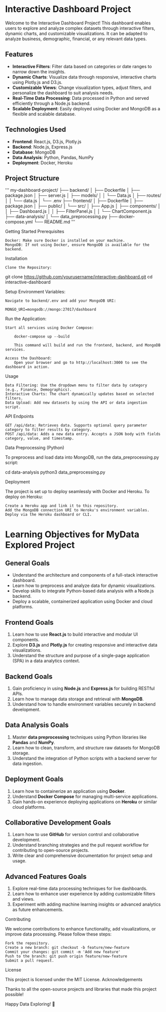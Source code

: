 # Interactive Dashboard Project

Welcome to the Interactive Dashboard Project! This dashboard enables users to explore and analyze complex datasets through interactive filters, dynamic charts, and customizable visualizations. It can be adapted to analyze business, demographic, financial, or any relevant data types.

## Features

- **Interactive Filters**: Filter data based on categories or date ranges to narrow down the insights.
- **Dynamic Charts**: Visualize data through responsive, interactive charts using Plotly.js and D3.js.
- **Customizable Views**: Change visualization types, adjust filters, and personalize the dashboard to suit analysis needs.
- **Real-Time Data Processing**: Data processed in Python and served efficiently through a Node.js backend.
- **Scalable Deployment**: Easily deployed using Docker and MongoDB as a flexible and scalable database.

## Technologies Used

- **Frontend**: React.js, D3.js, Plotly.js
- **Backend**: Node.js, Express.js
- **Database**: MongoDB
- **Data Analysis**: Python, Pandas, NumPy
- **Deployment**: Docker, Heroku

## Project Structure

'''
my-dashboard-project/
├── backend/
│   ├── Dockerfile
│   ├── package.json
│   ├── server.js
│   ├── models/
│   │   └── Data.js
│   ├── routes/
│   │   └── data.js
│   └── .env
├── frontend/
│   ├── Dockerfile
│   ├── package.json
│   ├── public/
│   └── src/
│       ├── App.js
│       ├── components/
│       │   ├── Dashboard.js
│       │   ├── FilterPanel.js
│       │   └── ChartComponent.js
├── data-analysis/
│   └── data_preprocessing.py
├── docker-compose.yml
└── README.md
'''

Getting Started
Prerequisites

    Docker: Make sure Docker is installed on your machine.
    MongoDB: If not using Docker, ensure MongoDB is available for the backend.

Installation

    Clone the Repository:

git clone https://github.com/yourusername/interactive-dashboard.git
cd interactive-dashboard

Setup Environment Variables:

    Navigate to backend/.env and add your MongoDB URI:

    MONGO_URI=mongodb://mongo:27017/dashboard

Run the Application:

    Start all services using Docker Compose:

        docker-compose up --build

        This command will build and run the frontend, backend, and MongoDB services.

    Access the Dashboard:
        Open your browser and go to http://localhost:3000 to see the dashboard in action.

Usage

    Data Filtering: Use the dropdown menu to filter data by category (e.g., Finance, Demographics).
    Interactive Charts: The chart dynamically updates based on selected filters.
    Data Upload: Add new datasets by using the API or data ingestion script.

API Endpoints

    GET /api/data: Retrieves data. Supports optional query parameter category to filter results by category.
    POST /api/data: Adds a new data entry. Accepts a JSON body with fields category, value, and timestamp.

Data Preprocessing (Python)

To preprocess and load data into MongoDB, run the data_preprocessing.py script:

cd data-analysis
python3 data_preprocessing.py

Deployment

The project is set up to deploy seamlessly with Docker and Heroku. To deploy on Heroku:

    Create a Heroku app and link it to this repository.
    Add the MongoDB connection URI to Heroku's environment variables.
    Deploy via the Heroku dashboard or CLI.


# Learning Objectives for MyData Explored Project

## General Goals
- Understand the architecture and components of a full-stack interactive dashboard.
- Learn how to preprocess and analyze data for dynamic visualizations.
- Develop skills to integrate Python-based data analysis with a Node.js backend.
- Deploy a scalable, containerized application using Docker and cloud platforms.

## Frontend Goals
1. Learn how to use **React.js** to build interactive and modular UI components.
2. Explore **D3.js** and **Plotly.js** for creating responsive and interactive data visualizations.
3. Understand the structure and purpose of a single-page application (SPA) in a data analytics context.

## Backend Goals
1. Gain proficiency in using **Node.js** and **Express.js** for building RESTful APIs.
2. Learn how to manage data storage and retrieval with **MongoDB**.
3. Understand how to handle environment variables securely in backend development.

## Data Analysis Goals
1. Master **data preprocessing** techniques using Python libraries like **Pandas** and **NumPy**.
2. Learn how to clean, transform, and structure raw datasets for MongoDB storage.
3. Understand the integration of Python scripts with a backend server for data ingestion.

## Deployment Goals
1. Learn how to containerize an application using **Docker**.
2. Understand **Docker Compose** for managing multi-service applications.
3. Gain hands-on experience deploying applications on **Heroku** or similar cloud platforms.

## Collaborative Development Goals
1. Learn how to use **GitHub** for version control and collaborative development.
2. Understand branching strategies and the pull request workflow for contributing to open-source projects.
3. Write clear and comprehensive documentation for project setup and usage.

## Advanced Features Goals
1. Explore real-time data processing techniques for live dashboards.
2. Learn how to enhance user experience by adding customizable filters and views.
3. Experiment with adding machine learning insights or advanced analytics as future enhancements.




Contributing

We welcome contributions to enhance functionality, add visualizations, or improve data processing. Please follow these steps:

    Fork the repository.
    Create a new branch: git checkout -b feature/new-feature
    Commit your changes: git commit -m 'Add new feature'
    Push to the branch: git push origin feature/new-feature
    Submit a pull request.

License

This project is licensed under the MIT License.
Acknowledgements

Thanks to all the open-source projects and libraries that made this project possible!

Happy Data Exploring! 🎉
